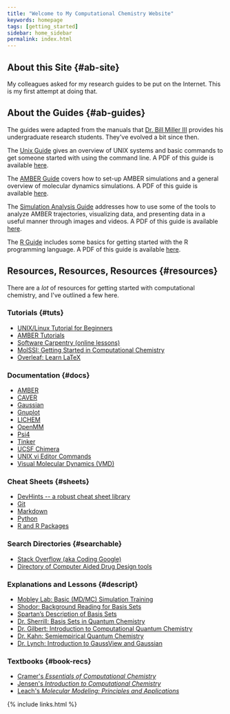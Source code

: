 ```yaml
---
title: "Welcome to My Computational Chemistry Website"
keywords: homepage
tags: [getting_started]
sidebar: home_sidebar
permalink: index.html
---
```


## About this Site {#ab-site}
My colleagues asked for my research guides to be put on the Internet.
This is my first attempt at doing that.

## About the Guides {#ab-guides}

The guides were adapted from the manuals that
[Dr. Bill Miller III](http://brmiller.sites.truman.edu/) provides
his undergraduate research students. They've evolved a bit since then.

The [Unix Guide](UNIXguide-introduction.html) gives an overview of UNIX systems
and basic commands to get someone started with using the command line. A PDF
of this guide is available [here](pdf/UNIXguide.pdf).

The [AMBER Guide](AMBERguide-introduction.html) covers how to set-up AMBER
simulations and a general overview of molecular dynamics simulations. A PDF
of this guide is available [here](pdf/AMBERguide.pdf).

The [Simulation Analysis Guide](Analysisguide-introduction.html) addresses how
to use some of the tools to analyze AMBER trajectories, visualizing data,
and presenting data in a useful manner through images and videos. A PDF
of this guide is available [here](pdf/Analysisguide.pdf).

The [R Guide](R-introduction.html) includes some basics for getting started
with the R programming language. A PDF of this guide is available
[here](pdf/Rguide.pdf).

## Resources, Resources, Resources {#resources}

There are a *lot* of resources for getting started with computational chemistry,
and I've outlined a few here.

### Tutorials {#tuts}

* [UNIX/Linux Tutorial for Beginners](http://www.ee.surrey.ac.uk/Teaching/Unix/)
* [AMBER Tutorials](http://ambermd.org/tutorials/)
* [Software Carpentry (online lessons)](https://software-carpentry.org/lessons/)
* [MolSSI: Getting Started in Computational Chemistry](https://github.com/MolSSI-Education/getting-started-computational-chemistry)
* [Overleaf: Learn LaTeX](https://www.overleaf.com/learn/latex/Tutorials)

### Documentation {#docs}

* [AMBER](http://ambermd.org/Manuals.php)
* [CAVER](https://www.caver.cz/index.php?sid=132)
* [Gaussian](https://gaussian.com/techsupport/)
* [Gnuplot](http://www.gnuplot.info/documentation.html)
* [LICHEM](https://github.com/CisnerosResearch/LICHEM/blob/master/src/manual.tex)
* [OpenMM](http://openmm.org/documentation.html)
* [Psi4](http://www.psicode.org/psi4manual/1.2/index.html)
* [Tinker](https://dasher.wustl.edu/tinker/downloads/guide.pdf)
* [UCSF Chimera](https://www.cgl.ucsf.edu/chimera/docindex.html)
* [UNIX vi Editor Commands](https://www.ccsf.edu/Pub/Fac/vi.html)
* [Visual Molecular Dynamics (VMD)](https://www.ks.uiuc.edu/Research/vmd/current/docs.html)

### Cheat Sheets {#sheets}
* [DevHints -- a robust cheat sheet library](https://devhints.io/)
* [Git](https://github.github.com/training-kit/)
* [Markdown](https://github.com/adam-p/markdown-here/wiki/Markdown-Cheatsheet)
* [Python](https://ehmatthes.github.io/pcc/cheatsheets/README.html)
* [R and R Packages](https://rstudio.com/resources/cheatsheets/)

### Search Directories {#searchable}

* [Stack Overflow (aka Coding Google)](https://stackoverflow.com/)
* [Directory of Computer Aided Drug Design tools](https://www.click2drug.org/)

### Explanations and Lessons {#descript}
* [Mobley Lab: Basic (MD/MC) Simulation Training](https://github.com/MobleyLab/basic_simulation_training/blob/master/paper/basic_training.pdf)
* [Shodor: Background Reading for Basis Sets](https://www.shodor.org/chemviz/basis/teachers/background.html)
* [Spartan’s Description of Basis Sets](http://downloads.wavefun.com/FAQ/BasisSetFAQ.html)
* [Dr. Sherrill: Basis Sets in Quantum Chemistry](http://vergil.chemistry.gatech.edu/courses/chem6485/pdf/basis-sets.pdf)
* [Dr. Gilbert: Introduction to Computational Quantum Chemistry](http://rsc.anu.edu.au/~agilbert/gilbertspace/uploads/Chem3108.pdf)
* [Dr. Kahn: Semiempirical Quantum Chemistry](https://people.chem.ucsb.edu/kahn/kalju/chem226/public/semiemp_intro.html)
* [Dr. Lynch: Introduction to GaussView and Gaussian](https://comp.chem.umn.edu/Chem8021/gv)

### Textbooks {#book-recs}

* [Cramer's *Essentials of Computational Chemistry*](https://www.amazon.com/Essentials-Computational-Chemistry-Theories-Models/dp/0470091827)
* [Jensen's *Introduction to Computational Chemistry*](https://www.amazon.com/Introduction-Computational-Chemistry-Frank-Jensen/dp/1118825993/ref=pd_lpo_sbs_14_t_1/143-1287804-9636928?_encoding=UTF8&psc=1&refRID=RGHJSXV9BNB83EDSYT73)
* [Leach's *Molecular Modeling: Principles and Applications*](https://www.amazon.com/Molecular-Modelling-Principles-Applications-2nd/dp/0582382106/ref=pd_lpo_sbs_14_t_2/143-1287804-9636928?_encoding=UTF8&psc=1&refRID=RGHJSXV9BNB83EDSYT73)


{% include links.html %}
